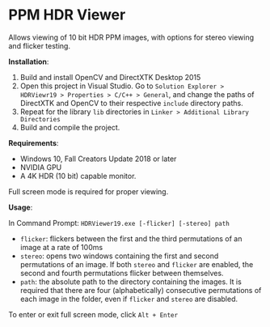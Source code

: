 # PPM HDR Viewer

Allows viewing of 10 bit HDR PPM images, with options for stereo viewing and flicker testing.
 
**Installation**:

1. Build and install OpenCV and DirectXTK Desktop 2015
2. Open this project in Visual Studio. Go to `Solution Explorer > HDRViewr19 > Properties > C/C++ > General`, and change the paths of DirectXTK and OpenCV to their respective `include` directory paths. 
3. Repeat for the library `lib` directories in `Linker > Additional Library Directories`
4. Build and compile the project.

**Requirements**:

- Windows 10, Fall Creators Update 2018 or later
- NVIDIA GPU
- A 4K HDR (10 bit) capable monitor.

Full screen mode is required for proper viewing.

**Usage**:

In Command Prompt: `HDRViewer19.exe [-flicker] [-stereo] path`

- `flicker`: flickers between the first and the third permutations of an image at a rate of 100ms
- `stereo`: opens two windows containing the first and second permutations of an image. If both `stereo` and `flicker` are enabled, the second and fourth permutations flicker between themselves.
- `path`: the absolute path to the directory containing the images. It is required that there are four (alphabetically) consecutive permutations of each image in the folder, even if `flicker` and `stereo` are disabled.

To enter or exit full screen mode, click `Alt + Enter`
